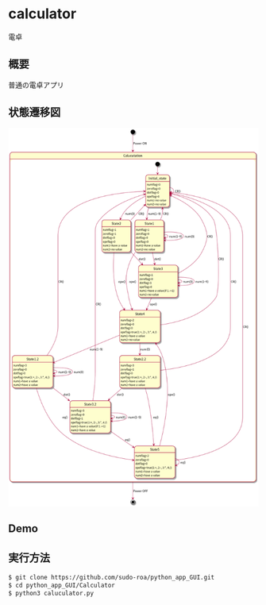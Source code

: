 # calculator 
電卓

## 概要
普通の電卓アプリ

## 状態遷移図
![state machine diagram](./image/Calculator_state_machine_diagram.png)
## Demo

## 実行方法
```
$ git clone https://github.com/sudo-roa/python_app_GUI.git
$ cd python_app_GUI/Calculator
$ python3 caluculator.py
```